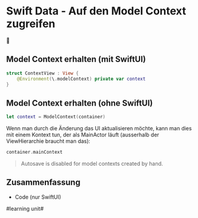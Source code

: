 # Swift Data - Auf den Model Context zugreifen
💽

## Model Context erhalten (mit SwiftUI)

```swift
struct ContextView : View {
    @Environment(\.modelContext) private var context
}
```


## Model Context erhalten (ohne SwiftUI)

```swift
let context = ModelContext(container)
```

Wenn man durch die Änderung das UI aktualisieren möchte, kann man dies mit einem Kontext tun, der als MainActor läuft (ausserhalb der ViewHierarchie braucht man das):

```swift
container.mainContext
```

> Autosave is disabled for model contexts created by hand.

## Zusammenfassung
- Code (nur SwiftUI)

#learning unit#